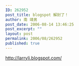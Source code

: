 ```yaml
---
ID: 262952
post_title: blogspot 解封了！
author: 南 靖男
post_date: 2006-08-14 13:46:25
post_excerpt: ""
layout: post
permalink: 2006/08/262952
published: true
---
```

<a href="http://larryli.blogspot.com/">http://larryli.blogspot.com/</a>